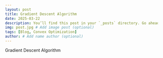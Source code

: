 ```yaml
---
layout: post
title: Gradient Descent Algorithm
date: 2025-03-22
description: You’ll find this post in your `_posts` directory. Go ahead and edit it and re-build the site to see your changes. # Add post description (optional)
img: post.jpg # Add image post (optional)
tags: [Blog, Convex Optimization]
author: # Add name author (optional)
---
```


Gradient Descent Algorithm

